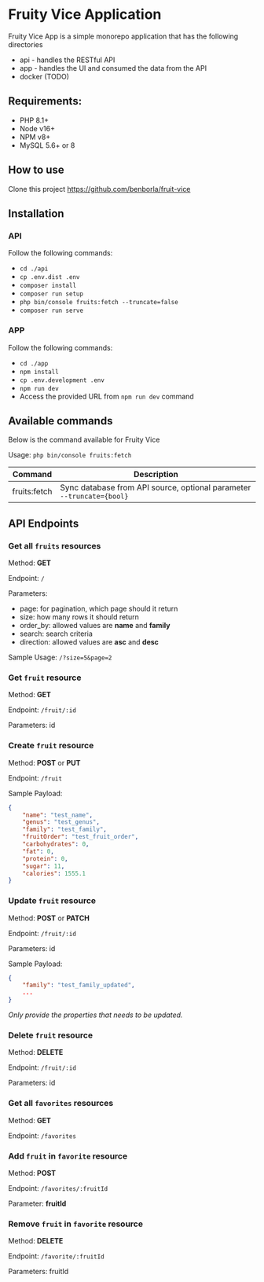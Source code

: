 # Fruity Vice Application

Fruity Vice App is a simple monorepo application that has the following directories

- api - handles the RESTful API
- app - handles the UI and consumed the data from the API
- docker (TODO)

## Requirements:
- PHP 8.1+
- Node v16+
- NPM v8+
- MySQL 5.6+ or 8

## How to use
Clone this project https://github.com/benborla/fruit-vice

## Installation
### API
Follow the following commands:
- `cd ./api`
- `cp .env.dist .env`
- `composer install`
- `composer run setup`
- `php bin/console fruits:fetch --truncate=false`
- `composer run serve`

### APP
Follow the following commands:
- `cd ./app`
- `npm install`
- `cp .env.development .env`
- `npm run dev`
- Access the provided URL from `npm run dev` command

## Available commands

Below is the command available for Fruity Vice

Usage: `php bin/console fruits:fetch`

| Command | Description |
| ------ | ------ |
| fruits:fetch | Sync database from API source, optional parameter `--truncate={bool}` |



## API Endpoints


### Get all `fruits` resources

Method: **GET**

Endpoint: `/`

Parameters:
- page: for pagination, which page should it return
- size: how many rows it should return
- order_by: allowed values are **name** and **family**
- search: search criteria
- direction: allowed values are **asc** and **desc**

Sample Usage: `/?size=5&page=2`


### Get `fruit` resource

Method: **GET**

Endpoint: `/fruit/:id `

Parameters: id


### Create `fruit` resource

Method: **POST** or **PUT**

Endpoint: `/fruit`

Sample Payload:
```json
{
    "name": "test_name",
    "genus": "test_genus",
    "family": "test_family",
    "fruitOrder": "test_fruit_order",
    "carbohydrates": 0,
    "fat": 0,
    "protein": 0,
    "sugar": 11,
    "calories": 1555.1
}
```


### Update `fruit` resource

Method: **POST** or **PATCH**

Endpoint: `/fruit/:id `

Parameters: id

Sample Payload:
```json
{
    "family": "test_family_updated",
    ...
}
```
*Only provide the properties that needs to be updated.*


### Delete `fruit` resource

Method: **DELETE**

Endpoint: `/fruit/:id `

Parameters: id


### Get all `favorites` resources

Method: **GET**

Endpoint: `/favorites`


### Add `fruit` in `favorite` resource

Method: **POST**

Endpoint: `/favorites/:fruitId`

Parameter: **fruitId**


### Remove `fruit` in `favorite` resource

Method: **DELETE**

Endpoint: `/favorite/:fruitId `

Parameters: fruitId
